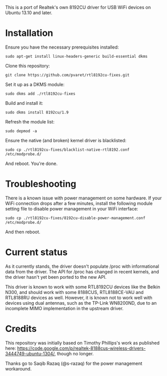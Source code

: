 This is a port of Realtek's own 8192CU driver for USB WiFi devices on Ubuntu 13.10 and later.

Installation
============

Ensure you have the necessary prerequisites installed:

    sudo apt-get install linux-headers-generic build-essential dkms

Clone this repository:

    git clone https://github.com/pvaret/rtl8192cu-fixes.git

Set it up as a DKMS module:

    sudo dkms add ./rtl8192cu-fixes

Build and install it:

    sudo dkms install 8192cu/1.9

Refresh the module list:

    sudo depmod -a

Ensure the native (and broken) kernel driver is blacklisted:

    sudo cp ./rtl8192cu-fixes/blacklist-native-rtl8192.conf /etc/modprobe.d/

And reboot. You're done.

Troubleshooting
===============

There is a known issue with power management on some hardware. If your WiFi connection drops after a few minutes, install the following module setting file to disable power management in your WiFi interface:

    sudo cp ./rtl8192cu-fixes/8192cu-disable-power-management.conf /etc/modprobe.d/

And then reboot.

Current status
==============

As it currently stands, the driver doesn't populate /proc with informational data from the driver. The API for /proc has changed in recent kernels, and the driver hasn't yet been ported to the new API.

This driver is known to work with some RTL8192CU devices like the Belkin N300, and should work with some 8188CUS, RTL8188CE-VAU and RTL8188RU devices as well. However, it is known not to work well with devices using dual antennas, such as the TP-Link WN8200ND, due to an incomplete MIMO implementation in the upstream driver.

Credits
=======

This repository was initially based on Timothy Phillips's work as published here: https://code.google.com/p/realtek-8188cus-wireless-drivers-3444749-ubuntu-1304/, though no longer.

Thanks go to Saqib Razaq (@s-razaq) for the power management workaround.
